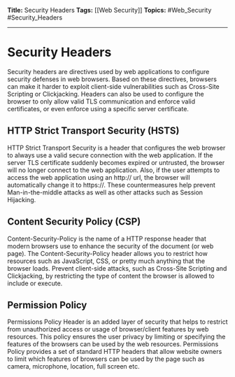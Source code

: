 **Title:** Security Headers
**Tags:** [[Web Security]]
**Topics:** #Web_Security #Security_Headers

---
# Security Headers
Security headers are directives used by web applications to configure security defenses in web browsers. Based on these directives, browsers can make it harder to exploit client-side vulnerabilities such as Cross-Site Scripting or Clickjacking. Headers can also be used to configure the browser to only allow valid TLS communication and enforce valid certificates, or even enforce using a specific server certificate.

## HTTP Strict Transport Security (HSTS)
HTTP Strict Transport Security is a header that configures the web browser to always use a valid secure connection with the web application. If the server TLS certificate suddenly becomes expired or untrusted, the browser will no longer connect to the web application. Also, if the user attempts to access the web application using an http:// url, the browser will automatically change it to https://. These countermeasures help prevent Man-in-the-middle attacks as well as other attacks such as Session Hijacking.

## Content Security Policy (CSP)
Content-Security-Policy is the name of a HTTP response header that modern browsers use to enhance the security of the document (or web page). The Content-Security-Policy header allows you to restrict how resources such as JavaScript, CSS, or pretty much anything that the browser loads. Prevent client-side attacks, such as Cross-Site Scripting and Clickjacking, by restricting the type of content the browser is allowed to include or execute.

## Permission Policy
Permissions Policy Header is an added layer of security that helps to restrict from unauthorized access or usage of browser/client features by web resources. This policy ensures the user privacy by limiting or specifying the features of the browsers can be used by the web resources. Permissions Policy provides a set of standard HTTP headers that allow website owners to limit which features of browsers can be used by the page such as camera, microphone, location, full screen etc.

